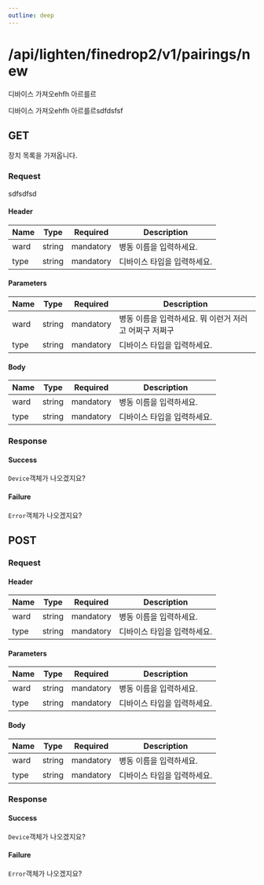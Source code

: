 ```yaml
---
outline: deep
---
```


# /api/lighten/finedrop2/v1/pairings/new

디바이스 가져오ehfh 아르를르

디바이스 가져오ehfh 아르를르sdfdsfsf

## GET

장치 목록을 가져옵니다.

<RestfulTester  endpoint="example/bl-finedrop2/master-v1.0.0/api/lighten/finedrop2/v1/pairings/new" />

### Request

sdfsdfsd

#### Header

| Name | Type   | Required  | Description                 |
| ---- | ------ | --------- | --------------------------- |
| ward | string | mandatory | 병동 이름을 입력하세요.     |
| type | string | mandatory | 디바이스 타입을 입력하세요. |

#### Parameters

| Name | Type   | Required  | Description                                            |
| ---- | ------ | --------- | ------------------------------------------------------ |
| ward | string | mandatory | 병동 이름을 입력하세요. 뭐 이런거 저러고 어쩌구 저쩌구 |
| type | string | mandatory | 디바이스 타입을 입력하세요.                            |

#### Body

| Name | Type   | Required  | Description                 |
| ---- | ------ | --------- | --------------------------- |
| ward | string | mandatory | 병동 이름을 입력하세요.     |
| type | string | mandatory | 디바이스 타입을 입력하세요. |

### Response

#### Success

`Device`객체가 나오겠지요?

#### Failure

`Error`객체가 나오겠지요?

## POST

### Request

#### Header

| Name | Type   | Required  | Description                 |
| ---- | ------ | --------- | --------------------------- |
| ward | string | mandatory | 병동 이름을 입력하세요.     |
| type | string | mandatory | 디바이스 타입을 입력하세요. |

#### Parameters

| Name | Type   | Required  | Description                 |
| ---- | ------ | --------- | --------------------------- |
| ward | string | mandatory | 병동 이름을 입력하세요.     |
| type | string | mandatory | 디바이스 타입을 입력하세요. |

#### Body

| Name | Type   | Required  | Description                 |
| ---- | ------ | --------- | --------------------------- |
| ward | string | mandatory | 병동 이름을 입력하세요.     |
| type | string | mandatory | 디바이스 타입을 입력하세요. |

### Response

#### Success

`Device`객체가 나오겠지요?

#### Failure

`Error`객체가 나오겠지요?
